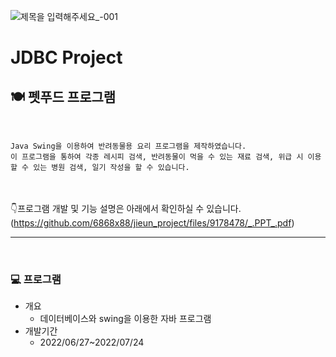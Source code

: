 ![제목을 입력해주세요_-001](https://user-images.githubusercontent.com/107034832/180709548-b4cf3486-6861-4c5d-a170-6275dd7e4381.png)

# JDBC Project
## 🍽️ 펫푸드 프로그램

<br>

```
Java Swing을 이용하여 반려동물용 요리 프로그램을 제작하였습니다.
이 프로그램을 통하여 각종 레시피 검색, 반려동물이 먹을 수 있는 재료 검색, 위급 시 이용할 수 있는 병원 검색, 일기 작성을 할 수 있습니다.
```
<br><br>
👇프로그램 개발 및 기능 설명은 아래에서 확인하실 수 있습니다.<br>
(https://github.com/6868x88/jieun_project/files/9178478/_.PPT_.pdf)

***
<br>

### 💻 프로그램
- 개요 
	- 데이터베이스와 swing을 이용한 자바 프로그램 
- 개발기간 
	- 2022/06/27~2022/07/24

